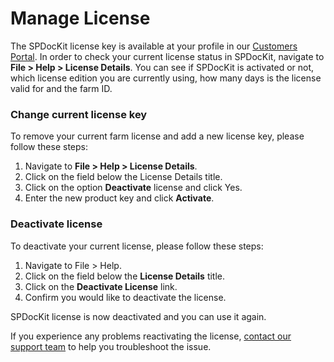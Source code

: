 # Manage License

The SPDocKit license key is available at your profile in our [Customers Portal](https://my.syskit.com). In order to check your current license status in SPDocKit, navigate to **File &gt; Help &gt; License Details**. You can see if SPDocKit is activated or not, which license edition you are currently using, how many days is the license valid for and the farm ID.

### Change current license key

To remove your current farm license and add a new license key, please follow these steps: 

1. Navigate to **File &gt; Help &gt; License Details**. 
2. Click on the field below the License Details title.
3. Click on the option **Deactivate** license and click Yes. 
4. Enter the new product key and click **Activate**.

### Deactivate license

To deactivate your current license, please follow these steps:

1. Navigate to File &gt; Help.
2. Click on the field below the **License Details** title. 
3. Click on the **Deactivate License** link. 
4. Confirm you would like to deactivate the license.

SPDocKit license is now deactivated and you can use it again.

If you experience any problems reactivating the license, [contact our support team](https://www.syskit.com/company/contact-us/) to help you troubleshoot the issue.


